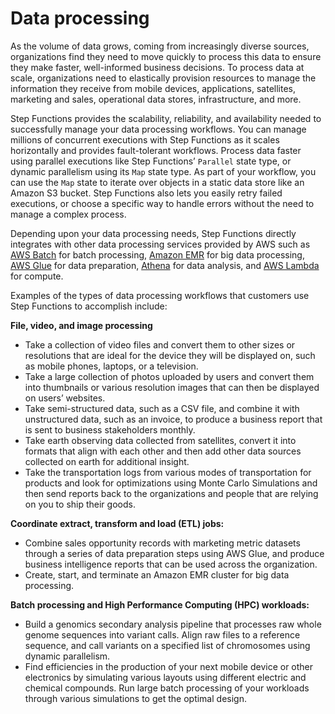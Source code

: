 # Data processing<a name="use-cases-data-processing"></a>

As the volume of data grows, coming from increasingly diverse sources, organizations find they need to move quickly to process this data to ensure they make faster, well\-informed business decisions\. To process data at scale, organizations need to elastically provision resources to manage the information they receive from mobile devices, applications, satellites, marketing and sales, operational data stores, infrastructure, and more\.

Step Functions provides the scalability, reliability, and availability needed to successfully manage your data processing workflows\. You can manage millions of concurrent executions with Step Functions as it scales horizontally and provides fault\-tolerant workflows\. Process data faster using parallel executions like Step Functions’ `Parallel` state type, or dynamic parallelism using its `Map` state type\. As part of your workflow, you can use the `Map` state to iterate over objects in a static data store like an Amazon S3 bucket\. Step Functions also lets you easily retry failed executions, or choose a specific way to handle errors without the need to manage a complex process\.

Depending upon your data processing needs, Step Functions directly integrates with other data processing services provided by AWS such as [AWS Batch](connect-batch.md) for batch processing, [Amazon EMR](connect-emr.md) for big data processing, [AWS Glue](connect-glue.md) for data preparation, [Athena](connect-athena.md) for data analysis, and [AWS Lambda](connect-lambda.md) for compute\. 

Examples of the types of data processing workflows that customers use Step Functions to accomplish include:

**File, video, and image processing**
+ Take a collection of video files and convert them to other sizes or resolutions that are ideal for the device they will be displayed on, such as mobile phones, laptops, or a television\. 
+ Take a large collection of photos uploaded by users and convert them into thumbnails or various resolution images that can then be displayed on users’ websites\. 
+ Take semi\-structured data, such as a CSV file, and combine it with unstructured data, such as an invoice, to produce a business report that is sent to business stakeholders monthly\.
+ Take earth observing data collected from satellites, convert it into formats that align with each other and then add other data sources collected on earth for additional insight\. 
+ Take the transportation logs from various modes of transportation for products and look for optimizations using Monte Carlo Simulations and then send reports back to the organizations and people that are relying on you to ship their goods\.

**Coordinate extract, transform and load \(ETL\) jobs:**
+ Combine sales opportunity records with marketing metric datasets through a series of data preparation steps using AWS Glue, and produce business intelligence reports that can be used across the organization\. 
+ Create, start, and terminate an Amazon EMR cluster for big data processing\. 

**Batch processing and High Performance Computing \(HPC\) workloads:**
+ Build a genomics secondary analysis pipeline that processes raw whole genome sequences into variant calls\. Align raw files to a reference sequence, and call variants on a specified list of chromosomes using dynamic parallelism\. 
+ Find efficiencies in the production of your next mobile device or other electronics by simulating various layouts using different electric and chemical compounds\. Run large batch processing of your workloads through various simulations to get the optimal design\.